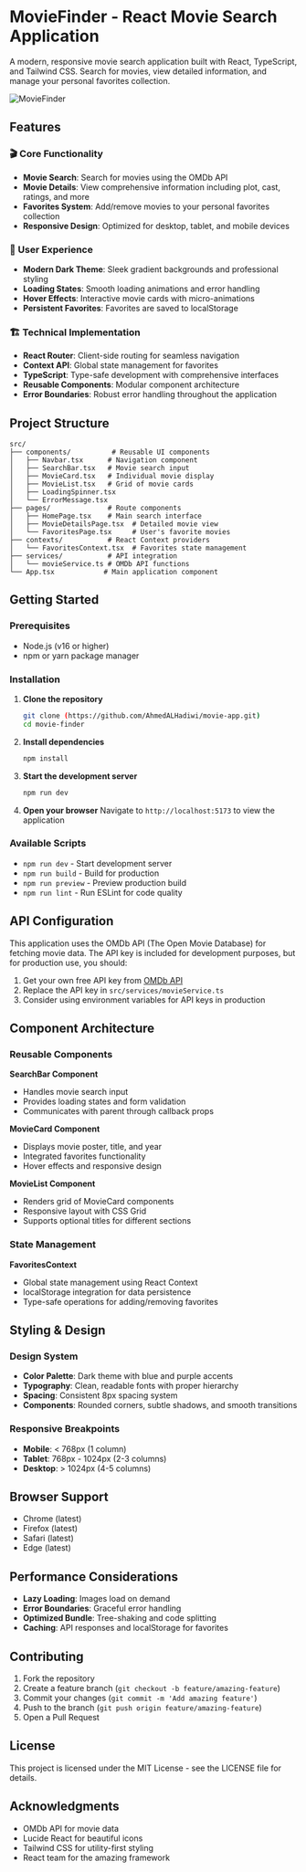 # MovieFinder - React Movie Search Application

A modern, responsive movie search application built with React, TypeScript, and Tailwind CSS. Search for movies, view detailed information, and manage your personal favorites collection.

![MovieFinder](https://images.pexels.com/photos/7991579/pexels-photo-7991579.jpeg?auto=compress&cs=tinysrgb&w=1200)

## Features

### 🎬 Core Functionality
- **Movie Search**: Search for movies using the OMDb API
- **Movie Details**: View comprehensive information including plot, cast, ratings, and more
- **Favorites System**: Add/remove movies to your personal favorites collection
- **Responsive Design**: Optimized for desktop, tablet, and mobile devices

### 🎨 User Experience
- **Modern Dark Theme**: Sleek gradient backgrounds and professional styling
- **Loading States**: Smooth loading animations and error handling
- **Hover Effects**: Interactive movie cards with micro-animations
- **Persistent Favorites**: Favorites are saved to localStorage

### 🏗️ Technical Implementation
- **React Router**: Client-side routing for seamless navigation
- **Context API**: Global state management for favorites
- **TypeScript**: Type-safe development with comprehensive interfaces
- **Reusable Components**: Modular component architecture
- **Error Boundaries**: Robust error handling throughout the application

## Project Structure

```
src/
├── components/          # Reusable UI components
│   ├── Navbar.tsx      # Navigation component
│   ├── SearchBar.tsx   # Movie search input
│   ├── MovieCard.tsx   # Individual movie display
│   ├── MovieList.tsx   # Grid of movie cards
│   ├── LoadingSpinner.tsx
│   └── ErrorMessage.tsx
├── pages/              # Route components
│   ├── HomePage.tsx    # Main search interface
│   ├── MovieDetailsPage.tsx  # Detailed movie view
│   └── FavoritesPage.tsx     # User's favorite movies
├── contexts/           # React Context providers
│   └── FavoritesContext.tsx  # Favorites state management
├── services/           # API integration
│   └── movieService.ts # OMDb API functions
└── App.tsx            # Main application component
```

## Getting Started

### Prerequisites
- Node.js (v16 or higher)
- npm or yarn package manager

### Installation

1. **Clone the repository**
   ```bash
   git clone (https://github.com/AhmedALHadiwi/movie-app.git)
   cd movie-finder
   ```

2. **Install dependencies**
   ```bash
   npm install
   ```

3. **Start the development server**
   ```bash
   npm run dev
   ```

4. **Open your browser**
   Navigate to `http://localhost:5173` to view the application

### Available Scripts

- `npm run dev` - Start development server
- `npm run build` - Build for production
- `npm run preview` - Preview production build
- `npm run lint` - Run ESLint for code quality

## API Configuration

This application uses the OMDb API (The Open Movie Database) for fetching movie data. The API key is included for development purposes, but for production use, you should:

1. Get your own free API key from [OMDb API](http://www.omdbapi.com/apikey.aspx)
2. Replace the API key in `src/services/movieService.ts`
3. Consider using environment variables for API keys in production

## Component Architecture

### Reusable Components

**SearchBar Component**
- Handles movie search input
- Provides loading states and form validation
- Communicates with parent through callback props

**MovieCard Component**
- Displays movie poster, title, and year
- Integrated favorites functionality
- Hover effects and responsive design

**MovieList Component**
- Renders grid of MovieCard components
- Responsive layout with CSS Grid
- Supports optional titles for different sections

### State Management

**FavoritesContext**
- Global state management using React Context
- localStorage integration for data persistence
- Type-safe operations for adding/removing favorites

## Styling & Design

### Design System
- **Color Palette**: Dark theme with blue and purple accents
- **Typography**: Clean, readable fonts with proper hierarchy
- **Spacing**: Consistent 8px spacing system
- **Components**: Rounded corners, subtle shadows, and smooth transitions

### Responsive Breakpoints
- **Mobile**: < 768px (1 column)
- **Tablet**: 768px - 1024px (2-3 columns)
- **Desktop**: > 1024px (4-5 columns)

## Browser Support

- Chrome (latest)
- Firefox (latest)
- Safari (latest)
- Edge (latest)

## Performance Considerations

- **Lazy Loading**: Images load on demand
- **Error Boundaries**: Graceful error handling
- **Optimized Bundle**: Tree-shaking and code splitting
- **Caching**: API responses and localStorage for favorites

## Contributing

1. Fork the repository
2. Create a feature branch (`git checkout -b feature/amazing-feature`)
3. Commit your changes (`git commit -m 'Add amazing feature'`)
4. Push to the branch (`git push origin feature/amazing-feature`)
5. Open a Pull Request

## License

This project is licensed under the MIT License - see the LICENSE file for details.

## Acknowledgments

- OMDb API for movie data
- Lucide React for beautiful icons
- Tailwind CSS for utility-first styling
- React team for the amazing framework
